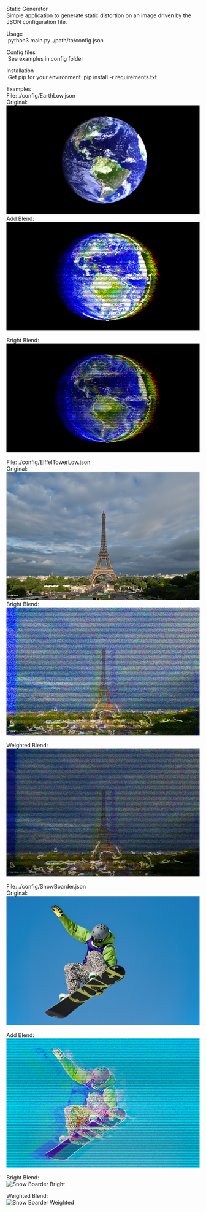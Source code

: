 Static Generator<br/>
  Simple application to generate static distortion on an image driven by the JSON configuration file.

Usage <br/>
&nbsp;python3 main.py ./path/to/config.json

Config files<br/>
&nbsp;See examples in config folder

Installation<br/>
&nbsp;Get pip for your environment
&nbsp;pip install -r requirements.txt

Examples<br/>
File: ./config/EarthLow.json<br/>
Original:<br/>
![Earth](https://github.com/alienrockhopper/StaticGenerator/blob/main/img/Earth_low.png)
Add Blend:<br/>
![Earth Add](https://github.com/alienrockhopper/StaticGenerator/blob/main/examples/EarthLowAdd.png)

Bright Blend:<br/>
![Earth Bright](https://github.com/alienrockhopper/StaticGenerator/blob/main/examples/EarthLowBright.png)

File: ./config/EiffelTowerLow.json<br/>
Original:<br/>
![Eiffel Tower](https://github.com/alienrockhopper/StaticGenerator/blob/main/img/EiffelTower_low.png)
Bright Blend:<br/>
![Eiffel Tower Bright](https://github.com/alienrockhopper/StaticGenerator/blob/main/examples/EiffelTowerLowBright.png)

Weighted Blend:<br/>
![Eiffel Tower Weighted](https://github.com/alienrockhopper/StaticGenerator/blob/main/examples/EiffelTowerLowWeighted.png)


File: ./config/SnowBoarder.json<br/>
Original:<br/>
![Snow Boarder](https://github.com/alienrockhopper/StaticGenerator/blob/main/img/SnowBoarder.png)

Add Blend:<br/>
![Snow Boarder Add](https://github.com/alienrockhopper/StaticGenerator/blob/main/examples/SnowBoarderAdd.png)

Bright Blend:<br/>
![Snow Boarder Bright](https://github.com/alienrockhopper/StaticGenerator/blob/main/examples/SnowBoarderBright.png)

Weighted Blend:<br/>
![Snow Boarder Weighted](https://github.com/alienrockhopper/StaticGenerator/blob/main/examples/SnowBoarderWeighted.png)